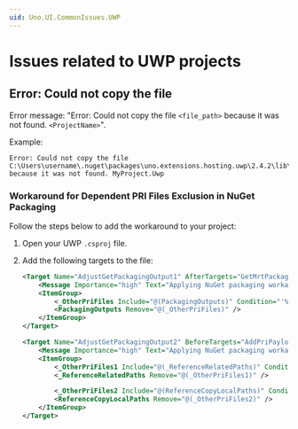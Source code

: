 ```yaml
---
uid: Uno.UI.CommonIssues.UWP
---
```


# Issues related to UWP projects

## Error: Could not copy the file

Error message: "Error: Could not copy the file `<file_path>` because it was not found. `<ProjectName>`".

Example:

```console
Error: Could not copy the file C:\Users\username\.nuget\packages\uno.extensions.hosting.uwp\2.4.2\lib\uap10.0.18362\Uno.Extensions.Hosting.UWP\buildTransitive\Uno.Extensions.Hosting.UWP.props because it was not found. MyProject.Uwp
```

### Workaround for Dependent PRI Files Exclusion in NuGet Packaging

Follow the steps below to add the workaround to your project:

1. Open your UWP `.csproj` file.

2. Add the following targets to the file:

    ```xml
    <Target Name="AdjustGetPackagingOutput1" AfterTargets="GetMrtPackagingOutputs">
        <Message Importance="high" Text="Applying NuGet packaging workaround for dependent PRI files exclusion" />
        <ItemGroup>
            <_OtherPriFiles Include="@(PackagingOutputs)" Condition="'%(Extension)' == '.pri' and ('%(PackagingOutputs.ReferenceSourceTarget)' == 'ProjectReference' or '%(PackagingOutputs.NugetSourceType)'=='Package')" />
            <PackagingOutputs Remove="@(_OtherPriFiles)" />
        </ItemGroup>
    </Target>

    <Target Name="AdjustGetPackagingOutput2" BeforeTargets="AddPriPayloadFilesToCopyToOutputDirectoryItems">
        <Message Importance="high" Text="Applying NuGet packaging workaround for dependent PRI files exclusion" />
        <ItemGroup>
            <_OtherPriFiles1 Include="@(_ReferenceRelatedPaths)" Condition="'%(Extension)' == '.pri' and ('%(_ReferenceRelatedPaths.ReferenceSourceTarget)' == 'ProjectReference' or '%(_ReferenceRelatedPaths.NugetSourceType)'=='Package')" />
            <_ReferenceRelatedPaths Remove="@(_OtherPriFiles1)" />

            <_OtherPriFiles2 Include="@(ReferenceCopyLocalPaths)" Condition="'%(Extension)' == '.pri' and ('%(ReferenceCopyLocalPaths.ReferenceSourceTarget)' == 'ProjectReference' or '%(ReferenceCopyLocalPaths.NugetSourceType)'=='Package')" />
            <ReferenceCopyLocalPaths Remove="@(_OtherPriFiles2)" />
        </ItemGroup>
    </Target>
    ```
